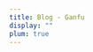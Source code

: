 ```yaml
---
title: Blog - Ganfu
display: ""
plum: true
---
```


<script setup>
import Catalogue from '@/components/Catalogue.vue'
</script>

<Catalogue  />
